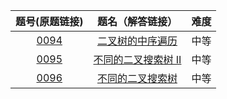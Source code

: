 题号(原题链接) | 题名（解答链接） | 难度
:-: | :-: | :-:
[0094](https://leetcode-cn.com/problems/binary-tree-inorder-traversal/description/) | [二叉树的中序遍历](https://github.com/cocowh/algorithm/blob/master/medium/94.二叉树的中序遍历.go) | 中等
[0095](https://leetcode-cn.com/problems/binary-tree-inorder-traversal/description/) | [不同的二叉搜索树 II](https://github.com/cocowh/algorithm/blob/master/medium/95.不同的二叉搜索树-ii.go) | 中等
[0096](https://leetcode-cn.com/problems/binary-tree-inorder-traversal/description/) | [不同的二叉搜索树](https://github.com/cocowh/algorithm/blob/master/medium/96.不同的二叉搜索树.go) | 中等